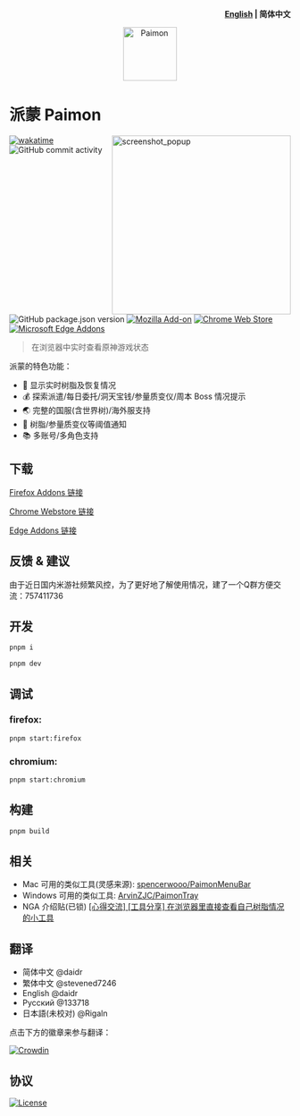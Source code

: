 <p align='right'><b><a href="./README.md">English</a> | 简体中文</b></p>

<p align='center'><img width="96px" src="https://cdn.jsdelivr.net/gh/daidr/paimon-webext@main/assets/icon-128.png" alt="Paimon">
</p>

# 派蒙 Paimon

<img align="right" src="https://cdn.jsdelivr.net/gh/daidr/paimon-webext@main/screenshots/popup_zh-CN.png" width="320px" height="auto" alt="screenshot_popup" />

[![wakatime](https://wakatime.com/badge/github/daidr/paimon-webext.svg)](https://wakatime.com/badge/github/daidr/paimon-webext)
![GitHub commit activity](https://img.shields.io/github/commit-activity/y/daidr/paimon-webext?label=commits)

![GitHub package.json version](https://img.shields.io/github/package-json/v/daidr/paimon-webext)
[![Mozilla Add-on](https://img.shields.io/amo/users/%E6%B4%BE%E8%92%99-paimon?label=firefox&color=green)](https://addons.mozilla.org/zh-CN/firefox/addon/%E6%B4%BE%E8%92%99-paimon/)
[![Chrome Web Store](https://img.shields.io/chrome-web-store/users/ecafadojbjpamdlbhdgmfhihdojeekdd?label=chrome&color=green)](https://chrome.google.com/webstore/detail/%E6%B4%BE%E8%92%99-paimon/ecafadojbjpamdlbhdgmfhihdojeekdd)
[![Microsoft Edge Addons](https://img.shields.io/badge/dynamic/json?label=edge&query=%24.activeInstallCount&url=https%3A%2F%2Fmicrosoftedge.microsoft.com%2Faddons%2Fgetproductdetailsbycrxid%2Famlfaonbmcninlpijbjkblmfgcanjdih&color=green)](https://microsoftedge.microsoft.com/addons/detail/%E6%B4%BE%E8%92%99-paimon/amlfaonbmcninlpijbjkblmfgcanjdih)

> 在浏览器中实时查看原神游戏状态

派蒙的特色功能：

* 🌙 显示实时树脂及恢复情况
* 💰 探索派遣/每日委托/洞天宝钱/参量质变仪/周本 Boss 情况提示
* 🌏 完整的国服(含世界树)/海外服支持
* 🚨 树脂/参量质变仪等阈值通知
* 📚 多账号/多角色支持

## 下载

[Firefox Addons 链接](https://addons.mozilla.org/zh-CN/firefox/addon/%E6%B4%BE%E8%92%99-paimon/)

[Chrome Webstore 链接](https://chrome.google.com/webstore/detail/%E6%B4%BE%E8%92%99-paimon/ecafadojbjpamdlbhdgmfhihdojeekdd)

[Edge Addons 链接](https://microsoftedge.microsoft.com/addons/detail/amlfaonbmcninlpijbjkblmfgcanjdih)

## 反馈 & 建议

由于近日国内米游社频繁风控，为了更好地了解使用情况，建了一个Q群方便交流：757411736

## 开发

```bash
pnpm i

pnpm dev
```

## 调试

### firefox:

```bash
pnpm start:firefox
```

### chromium:

```bash
pnpm start:chromium
```

## 构建

```bash
pnpm build
```

## 相关
- Mac 可用的类似工具(灵感来源): [spencerwooo/PaimonMenuBar](https://github.com/spencerwooo/PaimonMenuBar)
- Windows 可用的类似工具: [ArvinZJC/PaimonTray](https://github.com/ArvinZJC/PaimonTray)
- NGA 介绍贴(已锁) [[心得交流] [工具分享] 在浏览器里直接查看自己树脂情况的小工具](https://bbs.nga.cn/read.php?tid=31590015)

## 翻译
- 简体中文 @daidr
- 繁体中文 @stevened7246
- English @daidr
- Русский @133718
- 日本語(未校对) @Rigaln

点击下方的徽章来参与翻译：

[![Crowdin](https://badges.crowdin.net/paimon-webext/localized.svg)](https://crowdin.com/project/paimon-webext)

## 协议

[![License](https://img.shields.io/badge/license-MIT-blue.svg)](LICENSE)